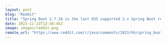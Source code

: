 ```yaml
---
layout: post
blog: "Reddit"
title: "Spring Boot 2.7.18 is the last OSS supported 2.x Spring Boot release"
date: 2023-11-23T13:58:45Z
image: images/reddit.png
remote_url: "https://www.reddit.com/r/java/comments/1821rhh/spring_boot_2718_is_the_last_oss_supported_2x/"
---
```

